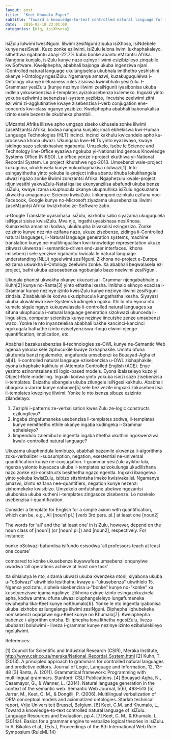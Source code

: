 ```yaml
---
layout: post
title:  "Keet Khumalo Paper"
subtitle: "Toward a knowledge-to-text controlled natural language for isiZulu by Maria Keet & Langa Khumalo"
date:   2016-02-18 22:01:00
categories: [nlg, isiXhsosa]
---
```


IsiZulu lulwimi lwesiNguni. Iilwimi zesiNguni ziquka isiXhosa, isiNdebele
kunye nesiSwati. Kuzo zonke ezilwimi, isiZulu lelona lwimi luxhaphakaleyo,
sithethwa ngabantu abayi-22.7% kubo bonke abantu eMzantsi Afrika. Nangona kunjalo,
isiZulu kunye nazo ezinye iilwimi esizibizileyo zinqabile kwiSoftware. Kweliphepha,
ababhali bajonga ukuba ingenziwa njani iControlled natural language ukulungiselela ukubhala
imithetho yeshishini okanye i-Ontology ngesiZulu. Ngamanye amazwi, kuzakuguqulelwa i-Ontology okanye
ii-Business rules zisisiwa kwimibhalo yesiZulu. I-Grammaar yesiZulu (kunye nezinye iilwimi zesiNguni)
iyasibonisa ukuba indlela yokusebenzisa ii-templates ayizokusebenza kulemeko. Ingxaki yinto yokuba
ezilwimi zisebenzisa i-system yezibizo, iincutshe zeelwimi zithi ezilwimi zi-agglutinative kwaye
zisebenzisa i-verb conjugation ene-concords kwi-class nganye yezibizo. Kweliphepha ababhali
babonakalisa izinto esele bezenzile okubheka phambili.

UMzantsi Afrika lilizwe apho umgaqo siseko ukhusela zonke iilwimi zaseMzantsi Afrika, kodwa nangona
kunjalo; imali ebhekiswa kwi-Human Language Technologies (HLT) incinci. Incinci kakhulu kwicandelo
apho ku-proceswa khona ulwazi. Ukunqaba kwe-HLTs yinto eyaziwayo, kwaye isidingo sazo selesixhasiwe ngabantu.
Umzekelo, isebe le Science and Technology line-Office eyaziwa ngokuba yi-National Indigenous Knowledge Systems
Office (NIKSO). Le office yenze i-project ekuthiwa yi-National Recordal System. Le project ikhutshwe ngo-2013.
Umsebenzi wale-project kukugcina, ukukhusela kunye nokuxhaphakisa olulwazi[1]. Into esingayithetha yinto yokuba
le-project inika abantu ithuba lokukhangela ulwazi ngazo zonke iilwimi zomzantsi Afrika. Ngaphezulu kwale-project,
idjunivesithi yakwaZulu-Natal iqalise ukunyanzilisa abafundi ukuba benze isiZulu, kwaye izama ukuphucula okanye
ukuphuhlisa isiZulu ngokuzama ukwakha amagama e-Science kwisiZulu. Iinkomponi ezinkulu ezifana noo-Facebook,
Google kunye no-Microsoft ziyazama ukusebenzisa iilwimi zaseMzantsi Afrika kwizixhobo ze-Software zabo.

u-Google Translate uyasixhasa isiZulu, isixhobo sabo siyazama ukuguqulela isiNgesi sisise kwisiZulu. Mva nje, ingathi uyasixhasa nesiXhosa. Kumaxesha amaninzi kodwa, ukukhupha izivakalisi ezingezizo. Zonke ezizinto kunye
nezinto ezifana nazo, ukuze zisebenze, zidinga ii-Controlled natural languages, ii-Natural language generation
systems, machine translation kunye ne-multilingualism kwi-knowledge representation ukuze zikwazi ukwenza ii-semantics-driven end-user interfaces. Ikhona imisebenzi sele yenziwe ngabantu kwicala le natural language
understanding (NLU) ngeelwimi zesiNguni. Zikhona ne-project e-Europe ezizama ukwakha ii-Ontology zeelwimi zonke.
Xa ababhali beqwalasela ezi project, bathi ukuba azisosebenza ngobunjalo bazo neelwimi zesiNguni.

Ukuqala phantsi ukwakha okanye ukucacisa i-Grammar njengababhalo u-Kuhn[2] kunye no-Ranta[3] yinto ethatha ixesha.
Imibhalo ekhoyo ecacisa i-Grammar kunye nezinye izinto kwisiZulu kunye nezinye iilwimi zesiNguni zindala. Zisabalulekile kodwa ukuziphucula kungathatha ixesha. Siyayazi ukuba ukwakhiwa kwe-Systems kudingeka ngoku. Ithi
lo nto eyona nto kumele siqale ngayo kukuqwalasela ii-controlled natural languages xa sifuna ukuphucula i-natural
language generation sizokwazi ukunceda ii-linguistics, computer scientists kunye nezinye iincutshe zenze umsebenzi
wazo. Yonke le nto inyanzelelisa ababhali bakhe kancinci-kancinci ngokuqala bathathe izinto ezisetyenziswa rhoqo elwimi njenge quantification, implication, etc.

Ababhali bazakusebenzisa ii-technologies ze-OWL kunye ne-Semantic Web ngenxa yokuba sele ziphucukile kwaye zixhaphakile. Umntu ofuna ukufunda banzi ngalemeko, angafunda umsebenzi ka Bouayad-Agha et al[4]. Ii-controlled
natural langauge ezisebenzisa u-OWL zixhaphakile, eyona ixhaphake kakhulu yi-Attempto Controlled English (ACE).
Enye yezinto ezinomtsalane zii logic-based models. Eyona ibalaseleyo kuzo yi Object-Role modelling. Ingxaki kodwa yinto yokuba isinzi sazo zisebenzisa ii-templates. Esizathu sibangela ukuba zilungele isiNgesi kakhulu. Ababhali
abaquka u-Jarrar kunye nabanye[5] sele bezivezile iingxaki zokusebenzisa ii-templates kwezinye iilwimi. Yonke le nto
isenza sibuze ezizinto zilandelayo:

  1. Zeziphi i-patterns ze-verbalisation kwesiZulu ze-logic constructs ezilungileyo?
  2. Ingaba zingafumaneka usebenzisa ii-templates zodwa, ii-templates kunye nemithetho ethile
  okanye ingaba kudingeka i-Grammar epheleleyo?
  3. Iimpendulo zalemibuzo ingentla ingaba ithetha ukuthini ngokwenziwa kwale-controlled natural language?


Ukuzama ukuphendula lemibuzo, ababhali bazamile ukwenza ii-algorithms zoku-verbalizer i-subsumption,
negation, exestential ne-universal quantification kunye ne-conjugation. I-grammar yesiZulu ayikho lula, ngenxa
yalonto kuyacaca ukuba ii-templates azizokulunga ukudilishana nazo zonke ezi-constructs besithetha ngazo ngentla.
Ingxaki ibangelwa yinto yokuba kwisiZulu, isibizo sitshintsha imeko kwisivakalisi. Ngamanye amazwi, izinto ezifana
nee-quantifiers, negation kunye nezenzi zixhomekeke kwisibizo. Umzekelo omfutshane ubekwe ngezantsi ukubonisa ukuba kutheni i-templates zingasoze zisebenze. Lo mzekelo usebenzisa i-quantification.

  Consider a template for English for a simple axiom with quantification,
  which can be, e.g., All [noun1 pl.] [verb 3rd pers. pl.] at least one [noun2]

  The words for ‘all’ and the ‘at least one’ in isiZulu, however, depend on the noun
  class of [noun1] (or [noun1 pl.]) and [noun2], respectively. For instance:

  bonke oSolwazi bafundisa isifundo esisodwa
  ‘all professors teach at least one course’

  compared to
  konke ukusebenza kuyawufeza umsebenzi onqunyiwe owodwa
  ‘all operations achieve at least one task’

Xa sihlalutya le nto, sizama ukwazi ukuba kwenzeka ntoni; siyabona ukuba u-"oSolwazi" ukwihlelo lesithathu kwaye
u-"ukusebenza" ukwihlelo 15. Ngenxa yozizahu, siphela sisebenzisa u-"bonke" kunye no-"konke" xa kusetyenziswe
igama ngalinye. Zikhona ezinye izinto esingazokuzixela apha, kodwa umtnu ofuna ulwazi oluphangeleleyo
lungafumaneka kwiphepha lika-Keet kunye noKhumalo[6]. Yonke le nto ingentla iyabonisa ukuba izixhobo ezilungelanga
iilwimi zesiNguni. Eliphepha liqhubekeka nomsebenzi oqaqalwe ngu-Keet kunye no Khumalo[7]. Kwelaphepha babenze i-algorithm entsha. Eli iphepha lona lithetha ngesiZulu, liveza ububanzi bolulwimi - liveza i-grammar kunye nezinye
izinto ezibalulekileyo ngolulwimi.

References:
  
[1] Council for Scientific and Industrial Research (CSIR), Meraka Institute, http://www.csir.co.za/meraka/National_Recordal_System.html
[2] Kuhn, T. (2013). A principled approach to grammars for controlled natural languages and predictive
editors. Journal of Logic, Language and Information, 12, 13–48
[3] Ranta, A. (2011). Grammatical framework: Programming with multilingual grammars. Stanford: CSLI
Publications.
[4] Bouayad-Agha, N., Casamayor, G., & Wanner, L. (2014). Natural language generation in the context of
the semantic web. Semantic Web Journal, 5(6), 493–513
[5] Jarrar, M., Keet, C. M., & Dongilli, P. (2006). Multilingual verbalization of ORM conceptual models and
axiomatized ontologies. Starlab technical report, Vrije Universiteit Brussel, Belgium.
[6] Keet, C.M. and Khumalo, L., Toward a knowledge-to-text controlled natural language of isiZulu. Language Resources and Evaluation, pp.4.
[7] Keet, C. M., & Khumalo, L. (2014a). Basics for a grammar engine to verbalize logical theories in isiZulu.
In A. Bikakis et al., (Eds.), Proceedings of the 8th International Web Rule Symposium (RuleML’14)